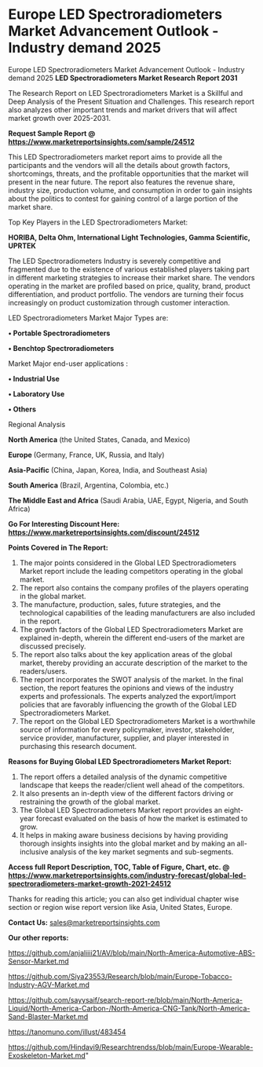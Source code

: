 # Europe LED Spectroradiometers Market Advancement Outlook - Industry demand 2025
Europe LED Spectroradiometers Market Advancement Outlook - Industry demand 2025
<strong>LED Spectroradiometers Market Research Report 2031</strong>

The Research Report on LED Spectroradiometers Market is a Skillful and Deep Analysis of the Present Situation and Challenges. This research report also analyzes other important trends and market drivers that will affect market growth over 2025-2031.

<strong>Request Sample Report @ <a href=https://www.marketreportsinsights.com/sample/24512>https://www.marketreportsinsights.com/sample/24512</a></strong>

This LED Spectroradiometers market report aims to provide all the participants and the vendors will all the details about growth factors, shortcomings, threats, and the profitable opportunities that the market will present in the near future. The report also features the revenue share, industry size, production volume, and consumption in order to gain insights about the politics to contest for gaining control of a large portion of the market share.

Top Key Players in the LED Spectroradiometers Market:

<strong>HORIBA, Delta Ohm, International Light Technologies, Gamma Scientific, UPRTEK</strong>

The LED Spectroradiometers Industry is severely competitive and fragmented due to the existence of various established players taking part in different marketing strategies to increase their market share. The vendors operating in the market are profiled based on price, quality, brand, product differentiation, and product portfolio. The vendors are turning their focus increasingly on product customization through customer interaction.

LED Spectroradiometers Market Major Types are:

<strong>• Portable Spectroradiometers

• Benchtop Spectroradiometers</strong>

Market Major end-user applications :

<strong>• Industrial Use

• Laboratory Use

• Others</strong>

Regional Analysis

</u><strong><b>North America</b></strong> (the United States, Canada, and Mexico)

<strong><b>Europe </b></strong>(Germany, France, UK, Russia, and Italy)

<strong><b>Asia-Pacific</b></strong> (China, Japan, Korea, India, and Southeast Asia)

<strong><b>South America</b></strong> (Brazil, Argentina, Colombia, etc.)

<strong><b>The Middle East and Africa</b></strong> (Saudi Arabia, UAE, Egypt, Nigeria, and South Africa)

<strong>Go For Interesting Discount Here: <a href=https://www.marketreportsinsights.com/discount/24512>https://www.marketreportsinsights.com/discount/24512</a></strong>

<strong>Points Covered in The Report:</strong>
<ol>
  <li>The major points considered in the Global LED Spectroradiometers Market report include the leading competitors operating in the global market.</li>
  <li>The report also contains the company profiles of the players operating in the global market.</li>
  <li>The manufacture, production, sales, future strategies, and the technological capabilities of the leading manufacturers are also included in the report.</li>
  <li>The growth factors of the Global LED Spectroradiometers Market are explained in-depth, wherein the different end-users of the market are discussed precisely.</li>
  <li>The report also talks about the key application areas of the global market, thereby providing an accurate description of the market to the readers/users.</li>
  <li>The report incorporates the SWOT analysis of the market. In the final section, the report features the opinions and views of the industry experts and professionals. The experts analyzed the export/import policies that are favorably influencing the growth of the Global LED Spectroradiometers Market.</li>
  <li>The report on the Global LED Spectroradiometers Market is a worthwhile source of information for every policymaker, investor, stakeholder, service provider, manufacturer, supplier, and player interested in purchasing this research document.</li>
</ol>
<strong>Reasons for Buying Global LED Spectroradiometers Market Report:</strong>

<ol>
  <li>The report offers a detailed analysis of the dynamic competitive landscape that keeps the reader/client well ahead of the competitors.</li>
  <li>It also presents an in-depth view of the different factors driving or restraining the growth of the global market.</li>
  <li>The Global LED Spectroradiometers Market report provides an eight-year forecast evaluated on the basis of how the market is estimated to grow.</li>
  <li>It helps in making aware business decisions by having providing thorough insights insights into the global market and by making an all-inclusive analysis of the key market segments and sub-segments.</li>
</ol>
<strong>Access full Report Description, TOC, Table of Figure, Chart, etc. @ <a href=https://www.marketreportsinsights.com/industry-forecast/global-led-spectroradiometers-market-growth-2021-24512>https://www.marketreportsinsights.com/industry-forecast/global-led-spectroradiometers-market-growth-2021-24512</a></strong>


Thanks for reading this article; you can also get individual chapter wise section or region wise report version like Asia, United States, Europe.

<strong>Contact Us:</strong>
sales@marketreportsinsights.com

<strong>Our other reports:</strong>

<a href=https://github.com/anjaliiii21/AV/blob/main/North-America-Automotive-ABS-Sensor-Market.md>https://github.com/anjaliiii21/AV/blob/main/North-America-Automotive-ABS-Sensor-Market.md</a>

<a href=https://github.com/Siya23553/Research/blob/main/Europe-Tobacco-Industry-AGV-Market.md>https://github.com/Siya23553/Research/blob/main/Europe-Tobacco-Industry-AGV-Market.md</a>

<a href=https://github.com/sayysaif/search-report-re/blob/main/North-America-Liquid/North-America-Carbon-/North-America-CNG-Tank/North-America-Sand-Blaster-Market.md>https://github.com/sayysaif/search-report-re/blob/main/North-America-Liquid/North-America-Carbon-/North-America-CNG-Tank/North-America-Sand-Blaster-Market.md</a>

<a href=https://tanomuno.com/illust/483454>https://tanomuno.com/illust/483454</a>

<a href=https://github.com/Hindavi9/Researchtrendss/blob/main/Europe-Wearable-Exoskeleton-Market.md>https://github.com/Hindavi9/Researchtrendss/blob/main/Europe-Wearable-Exoskeleton-Market.md</a>"
